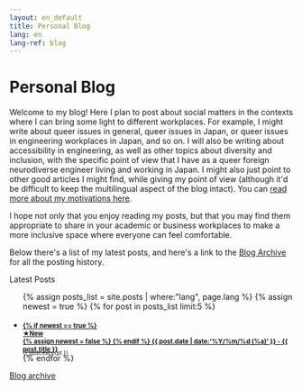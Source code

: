 ```yaml
---
layout: en_default
title: Personal Blog
lang: en
lang-ref: blog
---
```


# Personal Blog

Welcome to my blog! Here I plan to post about social matters in the contexts where I can bring some light to different workplaces. For example, I might write about queer issues in general, queer issues in Japan, or queer issues in engineering workplaces in Japan, and so on. I will also be writing about accessibility in engineering, as well as other topics about diversity and inclusion, with the specific point of view that I have as a queer foreign neurodiverse engineer living and working in Japan. I might also just point to other good articles I might find, while giving my point of view (although it'd be difficult to keep the multilingual aspect of the blog intact). You can [read more about my motivations here](/{{page.lang}}/2022/06/20/first-blog.html).

I hope not only that you enjoy reading my posts, but that you may find them appropriate to share in your academic or business workplaces to make a more inclusive space where everyone can feel comfortable.

Below there's a list of my latest posts, and here's a link to the [Blog Archive](/{{page.lang}}/blog/blog_archive) for all the posting history.

<div id="toc_container">
    <p class="toc_title">Latest Posts</p>
    <ul id="toc_list">
        {% assign posts_list = site.posts | where:"lang", page.lang %}
        {% assign newest = true %}
        {% for post in posts_list limit:5 %}
            <li>
                <h3 style="font-size: 0.8em; margin-bottom:-0.5em;">
                    <a href="{{ post.url }}">
                        {% if newest == true %}
                            <div id="newest_post_banner"> ★New</div>
                            {% assign newest = false %}
                        {% endif %}
                    </a>
                    <a href="{{ post.url }}">{{ post.date | date:'%Y/%m/%d (%a)' }} - {{ post.title }}
                    </a>
                </h3>
                <div style="font-size: 0.7em; margin-bottom:-0.5em;">{{ post.excerpt }}</div>
            </li>
        {% endfor %}
    </ul>
    <div class="nav-buttons" style="font-size = 0.7em; width: 20em; float: left;">
        <div class="nav-btn" style="border:0;"><a href="/{{page.lang}}/blog/blog_archive"> Blog archive </a></div>
    </div>

</div>
